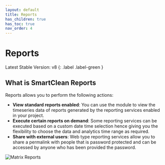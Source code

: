 ```yaml
---
layout: default
title: Reports
has_children: true
has_toc: true
nav_order: 4
---
```


# Reports
Latest Stable Version:
v8
{: .label .label-green }

## What is SmartClean Reports

Reports allows you to perform the following actions:
- **View standard reports enabled**: You can use the module to view the timeseries data of reports generated by the reporting services enabled in your project.
- **Execute certain reports on demand**: Some reporting services can be executed based on a custom date time selection hence giving you the flexibility to choose the data and analytics time range as required.
- **Share with external users**: Web type reporting services allow you to share a permalink with people that is password protected and can be accessed by anyone who has been provided the password.

![Matrix Reports](https://www.smartclean.io/matrix/images/reportsHome.png)
